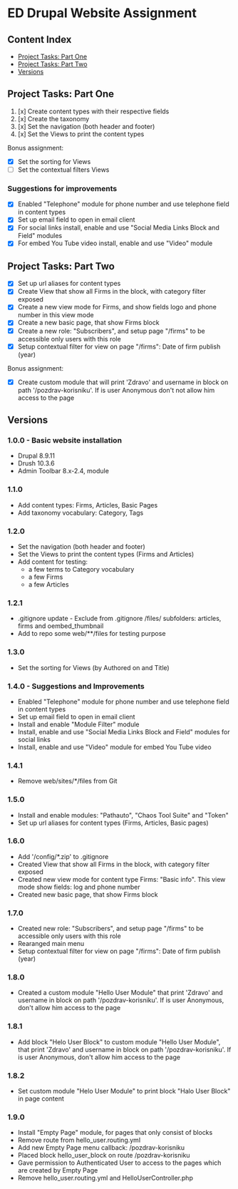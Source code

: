 # ED Drupal Website Assignment

## Content Index

* [Project Tasks: Part One](#project-tasks-part-one)
* [Project Tasks: Part Two](#project-tasks-part-two)
* [Versions](#versions)

## Project Tasks: Part One

1. [x] Create content types with their respective fields
2. [x] Create the taxonomy
3. [x] Set the navigation (both header and footer)
4. [x] Set the Views to print the content types

Bonus assignment:

* [x] Set the sorting for Views
* [ ] Set the contextual filters Views

### Suggestions for improvements

* [x] Enabled "Telephone" module for phone number and use telephone field in content types
* [x] Set up email field to open in email client
* [x] For social links install, enable and use "Social Media Links Block and Field" modules
* [x] For embed You Tube video install, enable and use "Video" module

## Project Tasks: Part Two

* [x] Set up url aliases for content types
* [x] Create View that show all Firms in the block, with category filter exposed
* [x] Create a new view mode for Firms, and show fields logo and phone number in this view mode
* [x] Create a new basic page, that show Firms block
* [x] Create a new role: "Subscribers", and setup page "/firms" to be accessible only users with this role
* [x] Setup contextual filter for view on page "/firms": Date of firm publish (year)

Bonus assignment:

* [x] Create custom module that will print 'Zdravo' and username in block on path '/pozdrav-korisniku'. If is user
Anonymous don't not allow him access to the page

## Versions

### 1.0.0 - Basic website installation

* Drupal 8.9.11
* Drush 10.3.6
* Admin Toolbar 8.x-2.4, module

### 1.1.0

* Add content types: Firms, Articles, Basic Pages
* Add taxonomy vocabulary: Category, Tags

### 1.2.0

* Set the navigation (both header and footer)
* Set the Views to print the content types (Firms and Articles)
* Add content for testing:
  * a few terms to Category vocabulary
  * a few Firms
  * a few Articles

### 1.2.1

* .gitignore update - Exclude from .gitignore /files/ subfolders: articles, firms and oembed_thumbnail
* Add to repo some web/**/files for testing purpose

### 1.3.0

* Set the sorting for Views (by Authored on and Title)

### 1.4.0 - Suggestions and Improvements

* Enabled "Telephone" module for phone number and use telephone field in content types
* Set up email field to open in email client
* Install and enable "Module Filter" module
* Install, enable and use "Social Media Links Block and Field" modules for social links
* Install, enable and use "Video" module for embed You Tube video

### 1.4.1

* Remove web/sites/*/files from Git

### 1.5.0

* Install and enable modules: "Pathauto", "Chaos Tool Suite" and "Token"
* Set up url aliases for content types (Firms, Articles, Basic pages)

### 1.6.0

* Add '/config/*.zip' to .gitignore
* Created View that show all Firms in the block, with category filter exposed
* Created new view mode for content type Firms: "Basic info". This view mode show fields: log and phone number
* Created new basic page, that show Firms block

### 1.7.0

* Created new role: "Subscribers", and setup page "/firms" to be accessible only users with this role
* Rearanged main menu
* Setup contextual filter for view on page "/firms": Date of firm publish (year)

### 1.8.0

* Created a custom module "Hello User Module" that print 'Zdravo' and username in block on path '/pozdrav-korisniku'. If
 is user Anonymous, don't allow him access to the page

### 1.8.1

* Add block "Helo User Block" to custom module "Hello User Module", that print 'Zdravo' and username in block on path
'/pozdrav-korisniku'. If is user Anonymous, don't allow him access to the page

### 1.8.2

* Set custom module "Helo User Module" to print block "Halo User Block" in page content

### 1.9.0

* Install "Empty Page" module, for pages that only consist of blocks
* Remove route from hello_user.routing.yml
* Add new Empty Page menu callback: /pozdrav-korisniku
* Placed block hello_user_block on route /pozdrav-korisniku
* Gave permission to Authenticated User to access to the pages which are created by Empty Page
* Remove hello_user.routing.yml and HelloUserController.php
